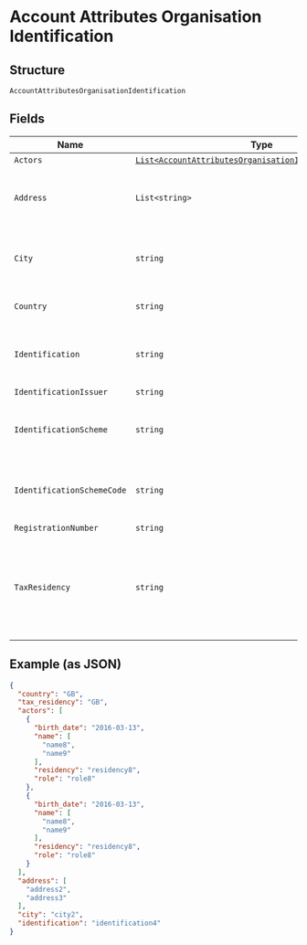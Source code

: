 
# Account Attributes Organisation Identification

## Structure

`AccountAttributesOrganisationIdentification`

## Fields

| Name | Type | Tags | Description |
|  --- | --- | --- | --- |
| `Actors` | [`List<AccountAttributesOrganisationIdentificationActor>`](../../doc/models/account-attributes-organisation-identification-actor.md) | Optional | - |
| `Address` | `List<string>` | Optional | **Constraints**: *Minimum Length*: `1`, *Maximum Length*: `140` |
| `City` | `string` | Optional | **Constraints**: *Minimum Length*: `1`, *Maximum Length*: `35` |
| `Country` | `string` | Optional | **Constraints**: *Pattern*: `^[A-Z]{2}$` |
| `Identification` | `string` | Optional | **Constraints**: *Minimum Length*: `1`, *Maximum Length*: `140` |
| `IdentificationIssuer` | `string` | Optional | - |
| `IdentificationScheme` | `string` | Optional | **Constraints**: *Minimum Length*: `1`, *Maximum Length*: `35` |
| `IdentificationSchemeCode` | `string` | Optional | **Constraints**: *Minimum Length*: `1`, *Maximum Length*: `35` |
| `RegistrationNumber` | `string` | Optional | - |
| `TaxResidency` | `string` | Optional | ISO 3166-1 code used to identify the domicile of the account<br>**Constraints**: *Pattern*: `^[A-Z]{2}$` |

## Example (as JSON)

```json
{
  "country": "GB",
  "tax_residency": "GB",
  "actors": [
    {
      "birth_date": "2016-03-13",
      "name": [
        "name8",
        "name9"
      ],
      "residency": "residency8",
      "role": "role8"
    },
    {
      "birth_date": "2016-03-13",
      "name": [
        "name8",
        "name9"
      ],
      "residency": "residency8",
      "role": "role8"
    }
  ],
  "address": [
    "address2",
    "address3"
  ],
  "city": "city2",
  "identification": "identification4"
}
```

